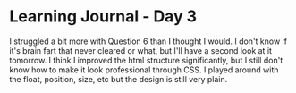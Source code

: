 # Learning Journal - Day 3
I struggled a bit more with Question 6 than I thought I would.  I don't know if it's brain fart that never cleared or what, but I'll have a second look at it tomorrow.  I think I improved the html structure significantly, but I still don't know how to make it look professional through CSS.  I played around with the float, position, size, etc but the design is still very plain.
